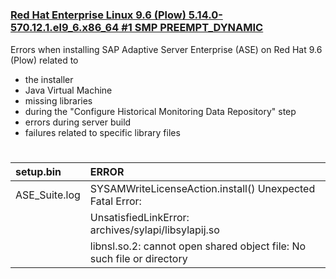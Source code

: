#
### [Red Hat Enterprise Linux 9.6 (Plow) 5.14.0-570.12.1.el9_6.x86_64 #1 SMP PREEMPT_DYNAMIC](https://github.com/andreshermoso/sap/tree/main/sap-ase-16-install-rhel/sap-ase-161-install-rhel9)

Errors when installing SAP Adaptive Server Enterprise (ASE) on Red Hat 9.6 (Plow) related to
- the installer
- Java Virtual Machine
- missing libraries
- during the "Configure Historical Monitoring Data Repository" step
- errors during server build
- failures related to specific library files

#
|setup.bin|ERROR|
|:--------|:----|
|ASE_Suite.log|SYSAMWriteLicenseAction.install() Unexpected Fatal Error:|
||UnsatisfiedLinkError: archives/sylapi/libsylapij.so|
||libnsl.so.2: cannot open shared object file: No such file or directory|

#


